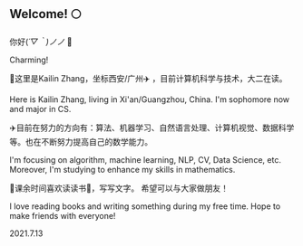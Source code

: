 ## Welcome! 🌕

你好(*´▽｀)ノノ* 👋

Charming!

🌟这里是Kailin Zhang，坐标西安/广州✈️ ，目前计算机科学与技术，大二在读。

Here is Kailin Zhang, living in Xi'an/Guangzhou, China. I'm sophomore now and major in CS. 


✈️目前在努力的方向有：算法、机器学习、自然语言处理、计算机视觉、数据科学等。也在不断努力提高自己的数学能力。

I'm focusing on algorithm, machine learning, NLP, CV, Data Science, etc. Moreover, I'm studying to enhance my skills in mathematics.

🌙课余时间喜欢读读书📖，写写文字。 希望可以与大家做朋友！

I love reading books and writing something during my free time. Hope to make friends with everyone!

2021.7.13
